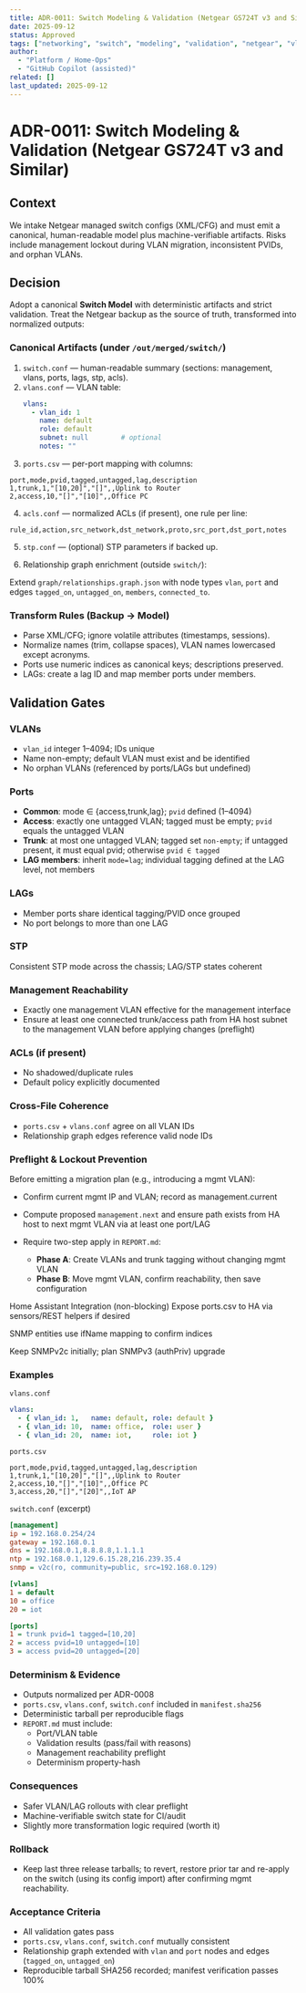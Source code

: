 ```yaml
---
title: ADR-0011: Switch Modeling & Validation (Netgear GS724T v3 and Similar)
date: 2025-09-12
status: Approved
tags: ["networking", "switch", "modeling", "validation", "netgear", "vlan", "lag", "stp", "acl", "snmp"]
author:
  - "Platform / Home-Ops"
  - "GitHub Copilot (assisted)"
related: []
last_updated: 2025-09-12
---
```


# ADR-0011: Switch Modeling & Validation (Netgear GS724T v3 and Similar)

## Context
We intake Netgear managed switch configs (XML/CFG) and must emit a canonical, human-readable model plus machine-verifiable artifacts. Risks include management lockout during VLAN migration, inconsistent PVIDs, and orphan VLANs.

## Decision
Adopt a canonical **Switch Model** with deterministic artifacts and strict validation. Treat the Netgear backup as the source of truth, transformed into normalized outputs:

### Canonical Artifacts (under `/out/merged/switch/`)
1) `switch.conf` — human-readable summary (sections: management, vlans, ports, lags, stp, acls).
2) `vlans.conf` — VLAN table:
    ```yaml
    vlans:
      - vlan_id: 1
        name: default
        role: default
        subnet: null        # optional
        notes: ""
    ```
3) `ports.csv` — per-port mapping with columns:

```pgsql
port,mode,pvid,tagged,untagged,lag,description
1,trunk,1,"[10,20]","[]",,Uplink to Router
2,access,10,"[]","[10]",,Office PC
```

4) `acls.conf` — normalized ACLs (if present), one rule per line:
```
rule_id,action,src_network,dst_network,proto,src_port,dst_port,notes
```

5) `stp.conf` — (optional) STP parameters if backed up.

6) Relationship graph enrichment (outside `switch/`):

Extend `graph/relationships.graph.json` with node types `vlan`, `port` and edges `tagged_on`, `untagged_on`, `members`, `connected_to`.

### Transform Rules (Backup → Model)
- Parse XML/CFG; ignore volatile attributes (timestamps, sessions).
- Normalize names (trim, collapse spaces), VLAN names lowercased except acronyms.
- Ports use numeric indices as canonical keys; descriptions preserved.
- LAGs: create a lag ID and map member ports under members.

## Validation Gates

### VLANs
- `vlan_id` integer 1–4094; IDs unique
- Name non-empty; default VLAN must exist and be identified
- No orphan VLANs (referenced by ports/LAGs but undefined)

### Ports
- **Common**: mode ∈ {access,trunk,lag}; `pvid` defined (1–4094)
- **Access**: exactly one untagged VLAN; tagged must be empty; `pvid` equals the untagged VLAN
- **Trunk**: at most one untagged VLAN; tagged set `non-empty`; if untagged present, it must equal pvid; otherwise `pvid ∈ tagged`
- **LAG members**: inherit `mode=lag`; individual tagging defined at the LAG level, not members

### LAGs
- Member ports share identical tagging/PVID once grouped
- No port belongs to more than one LAG

### STP
Consistent STP mode across the chassis; LAG/STP states coherent

### Management Reachability
- Exactly one management VLAN effective for the management interface
- Ensure at least one connected trunk/access path from HA host subnet to the management VLAN before applying changes (preflight)

### ACLs (if present)
- No shadowed/duplicate rules
- Default policy explicitly documented

### Cross-File Coherence
- `ports.csv` + `vlans.conf` agree on all VLAN IDs
- Relationship graph edges reference valid node IDs

### Preflight & Lockout Prevention

Before emitting a migration plan (e.g., introducing a mgmt VLAN):

- Confirm current mgmt IP and VLAN; record as management.current
- Compute proposed `management.next` and ensure path exists from HA host to next mgmt VLAN via at least one port/LAG
- Require two-step apply in `REPORT.md`:

    - **Phase A**: Create VLANs and trunk tagging without changing mgmt VLAN
    - **Phase B**: Move mgmt VLAN, confirm reachability, then save configuration

Home Assistant Integration (non-blocking)
Expose ports.csv to HA via sensors/REST helpers if desired

SNMP entities use ifName mapping to confirm indices

Keep SNMPv2c initially; plan SNMPv3 (authPriv) upgrade

### Examples
`vlans.conf`
```yaml
vlans:
  - { vlan_id: 1,   name: default, role: default }
  - { vlan_id: 10,  name: office,  role: user }
  - { vlan_id: 20,  name: iot,     role: iot }
```

`ports.csv`
```pgsql
port,mode,pvid,tagged,untagged,lag,description
1,trunk,1,"[10,20]","[]",,Uplink to Router
2,access,10,"[]","[10]",,Office PC
3,access,20,"[]","[20]",,IoT AP
```

`switch.conf` (excerpt)
```ini
[management]
ip = 192.168.0.254/24
gateway = 192.168.0.1
dns = 192.168.0.1,8.8.8.8,1.1.1.1
ntp = 192.168.0.1,129.6.15.28,216.239.35.4
snmp = v2c(ro, community=public, src=192.168.0.129)

[vlans]
1 = default
10 = office
20 = iot

[ports]
1 = trunk pvid=1 tagged=[10,20]
2 = access pvid=10 untagged=[10]
3 = access pvid=20 untagged=[20]
```

### Determinism & Evidence
- Outputs normalized per ADR-0008
- `ports.csv`, `vlans.conf`, `switch.conf` included in `manifest.sha256`
- Deterministic tarball per reproducible flags
- `REPORT.md` must include:
    - Port/VLAN table
    - Validation results (pass/fail with reasons)
    - Management reachability preflight
    - Determinism property-hash

### Consequences
- Safer VLAN/LAG rollouts with clear preflight
- Machine-verifiable switch state for CI/audit
- Slightly more transformation logic required (worth it)

### Rollback
- Keep last three release tarballs; to revert, restore prior tar and re-apply on the switch (using its config import) after confirming mgmt reachability.

### Acceptance Criteria
- All validation gates pass
- `ports.csv`, `vlans.conf`, `switch.conf` mutually consistent
- Relationship graph extended with `vlan` and `port` nodes and edges (`tagged_on`, `untagged_on`)
- Reproducible tarball SHA256 recorded; manifest verification passes 100%